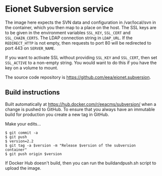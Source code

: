 Eionet Subversion service
=========================

The image here expects the SVN data and configuration in /var/local/svn in the container, which you then map to a place on the host.
The SSL keys are to be given in the environment variables `SSL_KEY`, `SSL_CERT` and `SSL_CHAIN_CERTS`. The LDAP connection string in `LDAP_URL`.
If the `REDIRECT_HTTP` is not empty, then requests to port 80 will be redirected to port 443 on `SERVER_NAME`.

If you want to activate SSL without providing `SSL_KEY` and `SSL_CERT`, then set `SSL_ACTIVE` to a non-empty string. You would want to do
this if you have the key on a volume to mount.

The source code repository is https://github.com/eea/eionet.subversion.

Build instructions
------------------

Built automatically at https://hub.docker.com/r/eeacms/subversion/ when a change is
pushed to GitHub. To ensure that you always have an immutable build for production
you create a new tag in GitHub.

Make your edits...

    $ git commit -a
    $ git push
    $ version=2.2
    $ git tag -a $version -m "Release $version of the subversion container"
    $ git push origin $version

If Docker Hub doesn't build, then you can run the buildandpush.sh script to upload the image.

